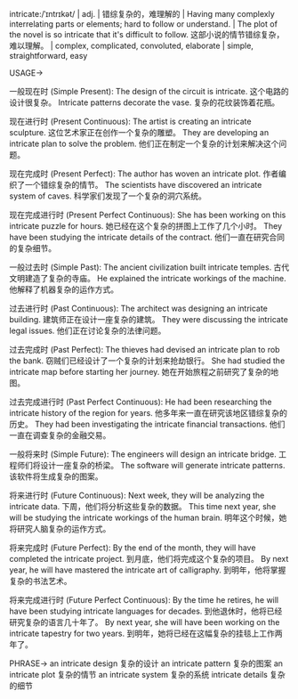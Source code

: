 intricate:/ˈɪntrɪkət/ | adj. | 错综复杂的，难理解的 |  Having many complexly interrelating parts or elements; hard to follow or understand. | The plot of the novel is so intricate that it's difficult to follow. 这部小说的情节错综复杂，难以理解。 |  complex, complicated, convoluted, elaborate  | simple, straightforward, easy


USAGE->

一般现在时 (Simple Present):
The design of the circuit is intricate.  这个电路的设计很复杂。
Intricate patterns decorate the vase.  复杂的花纹装饰着花瓶。

现在进行时 (Present Continuous):
The artist is creating an intricate sculpture.  这位艺术家正在创作一个复杂的雕塑。
They are developing an intricate plan to solve the problem.  他们正在制定一个复杂的计划来解决这个问题。

现在完成时 (Present Perfect):
The author has woven an intricate plot.  作者编织了一个错综复杂的情节。
The scientists have discovered an intricate system of caves.  科学家们发现了一个复杂的洞穴系统。

现在完成进行时 (Present Perfect Continuous):
She has been working on this intricate puzzle for hours.  她已经在这个复杂的拼图上工作了几个小时。
They have been studying the intricate details of the contract.  他们一直在研究合同的复杂细节。

一般过去时 (Simple Past):
The ancient civilization built intricate temples.  古代文明建造了复杂的寺庙。
He explained the intricate workings of the machine.  他解释了机器复杂的运作方式。

过去进行时 (Past Continuous):
The architect was designing an intricate building.  建筑师正在设计一座复杂的建筑。
They were discussing the intricate legal issues.  他们正在讨论复杂的法律问题。

过去完成时 (Past Perfect):
The thieves had devised an intricate plan to rob the bank.  窃贼们已经设计了一个复杂的计划来抢劫银行。
She had studied the intricate map before starting her journey.  她在开始旅程之前研究了复杂的地图。

过去完成进行时 (Past Perfect Continuous):
He had been researching the intricate history of the region for years.  他多年来一直在研究该地区错综复杂的历史。
They had been investigating the intricate financial transactions.  他们一直在调查复杂的金融交易。

一般将来时 (Simple Future):
The engineers will design an intricate bridge.  工程师们将设计一座复杂的桥梁。
The software will generate intricate patterns.  该软件将生成复杂的图案。

将来进行时 (Future Continuous):
Next week, they will be analyzing the intricate data.  下周，他们将分析这些复杂的数据。
This time next year, she will be studying the intricate workings of the human brain. 明年这个时候，她将研究人脑复杂的运作方式。

将来完成时 (Future Perfect):
By the end of the month, they will have completed the intricate project.  到月底，他们将完成这个复杂的项目。
By next year, he will have mastered the intricate art of calligraphy. 到明年，他将掌握复杂的书法艺术。

将来完成进行时 (Future Perfect Continuous):
By the time he retires, he will have been studying intricate languages for decades.  到他退休时，他将已经研究复杂的语言几十年了。
By next year, she will have been working on the intricate tapestry for two years. 到明年，她将已经在这幅复杂的挂毯上工作两年了。


PHRASE->
an intricate design  复杂的设计
an intricate pattern  复杂的图案
an intricate plot  复杂的情节
an intricate system  复杂的系统
intricate details  复杂的细节